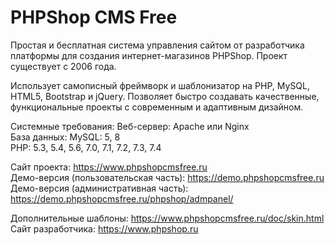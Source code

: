 # PHPShop CMS Free
Простая и бесплатная система управления сайтом от разработчика платформы для создания интернет-магазинов PHPShop. 
Проект существует с 2006 года.

Использует самописный фреймворк и шаблонизатор на PHP, MySQL, HTML5, Bootstrap и jQuery. 
Позволяет быстро создавать качественные, функциональные проекты с современным и адаптивным дизайном. 

Системные требования: 
Веб-сервер: Apache или Nginx<br>
База данных: MySQL: 5, 8<br>
PHP: 5.3, 5.4, 5.6, 7.0, 7.1, 7.2, 7.3, 7.4<br>

Сайт проекта: https://www.phpshopcmsfree.ru<br>
Демо-версия (пользовательская часть): https://demo.phpshopcmsfree.ru<br>
Демо-версия (административная часть): https://demo.phpshopcmsfree.ru/phpshop/admpanel/<br>

Дополнительные шаблоны: https://www.phpshopcmsfree.ru/doc/skin.html<br>
Сайт разработчика: https://www.phpshop.ru<br>
